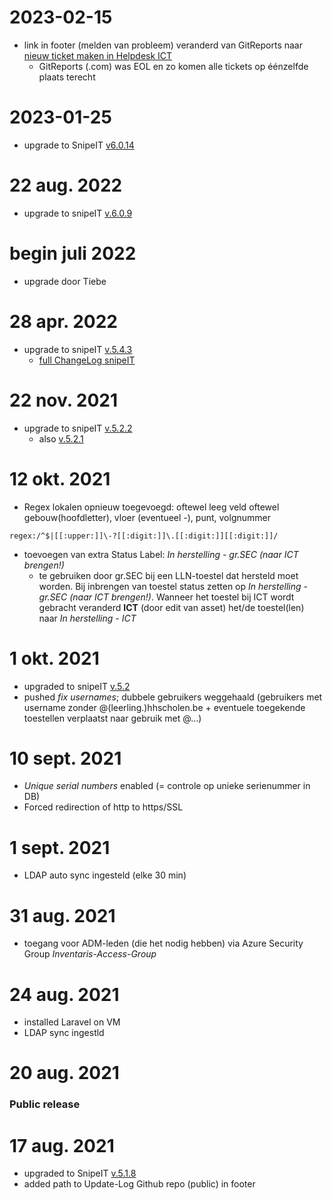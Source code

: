 # 2023-02-15
- link in footer (melden van probleem) veranderd van GitReports naar [nieuw ticket maken in Helpdesk ICT](https://hhscholen.freshdesk.com/support/tickets/new)
    - GitReports (.com) was EOL en zo komen alle tickets op éénzelfde plaats terecht
# 2023-01-25 
- upgrade to SnipeIT [v6.0.14](https://github.com/snipe/snipe-it/releases/tag/v6.0.14)

# 22 aug. 2022
- upgrade to snipeIT [v.6.0.9](https://github.com/snipe/snipe-it/releases/tag/v6.0.9)

# begin juli 2022
- upgrade door Tiebe

# 28 apr. 2022
- upgrade to snipeIT [v.5.4.3](https://github.com/snipe/snipe-it/releases/tag/v5.4.3)
    - [full ChangeLog snipeIT](https://github.com/snipe/snipe-it/compare/v5.2.0...v5.4.3)

# 22 nov. 2021
- upgrade to snipeIT [v.5.2.2](https://github.com/snipe/snipe-it/releases/tag/v5.3.2)
    - also [v.5.2.1](https://github.com/snipe/snipe-it/releases/tag/v5.3.0)

# 12 okt. 2021
- Regex lokalen opnieuw toegevoegd: oftewel leeg veld oftewel gebouw(hoofdletter), vloer (eventueel -), punt, volgnummer
```
regex:/^$|[[:upper:]]\-?[[:digit:]]\.[[:digit:]][[:digit:]]/
```
- toevoegen van extra Status Label: _In herstelling - gr.SEC (naar ICT brengen!)_
    - te gebruiken door gr.SEC bij een LLN-toestel dat hersteld moet worden. Bij inbrengen van toestel status zetten op _In herstelling - gr.SEC (naar ICT brengen!)_. Wanneer het toestel bij ICT wordt gebracht veranderd **ICT** (door edit van asset) het/de toestel(len) naar _In herstelling - ICT_

# 1 okt. 2021
- upgraded to snipeIT [v.5.2](https://github.com/snipe/snipe-it/releases/tag/v5.2.0)
- pushed _fix usernames_; dubbele gebruikers weggehaald (gebruikers met username zonder @(leerling.)hhscholen.be + eventuele toegekende toestellen verplaatst naar gebruik met @...)

# 10 sept. 2021
- _Unique serial numbers_ enabled (= controle op unieke serienummer in DB)
- Forced redirection of http to https/SSL

# 1 sept. 2021
- LDAP auto sync ingesteld (elke 30 min)

# 31 aug. 2021
- toegang voor ADM-leden (die het nodig hebben) via Azure Security Group *Inventaris-Access-Group*

# 24 aug. 2021
- installed Laravel on VM
- LDAP sync ingestld
# 20 aug. 2021
### Public release

# 17 aug. 2021
- upgraded to SnipeIT [v.5.1.8](https://github.com/snipe/snipe-it/releases/tag/v5.1.8)
- added path to Update-Log Github repo (public) in footer
